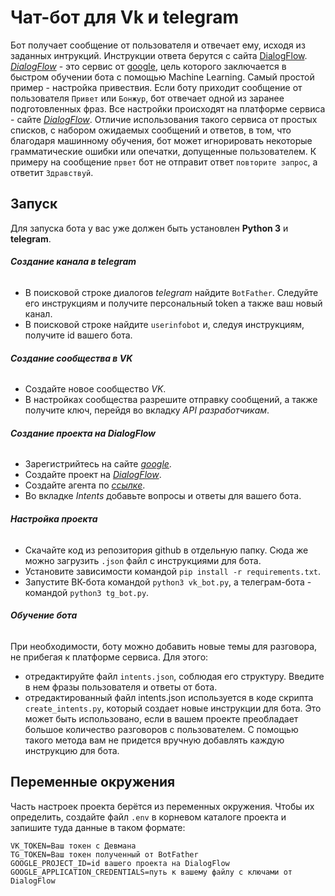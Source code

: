 # Чат-бот для Vk и telegram

Бот получает сообщение от пользователя и отвечает ему, исходя из заданных интрукций. Инструкции ответа берутся с сайта [DialogFlow](https://dialogflow.com). 
[_DialogFlow_](https://dialogflow.com) - это сервис от [google](https://google.com), цель которого заключается в быстром обучении бота с помощью Machine Learning. Самый простой пример - настройка привествия. Если боту приходит сообщение от пользователя `Привет` или `Бонжур`, бот отвечает одной из заранее подготовленных фраз. Все настройки происходят на платформе сервиса - сайте [_DialogFlow_](https://dialogflow.com). Отличие использования такого сервиса от простых списков, с набором ожидаемых сообщений и ответов, в том, что благодаря машинному обучения, бот может игнорировать некоторые грамматические ошибки или опечатки, допущенные пользователем. К примеру на сообщение `првет` бот не отправит ответ `повторите запрос`, а ответит `Здравствуй`.


## Запуск

Для запуска бота у вас уже должен быть установлен __Python 3__ и __telegram__.

###### **Создание канала в telegram**

- В поисковой строке диалогов _telegram_ найдите `BotFather`. Следуйте его инструкциям и получите персональный token а также ваш новый канал.
- В поисковой строке найдите `userinfobot` и, следуя инструкциям, получите id вашего бота.

###### **Создание сообщества в VK**
- Создайте новое сообщество _VK_. 
- В настройках сообщества разрешите отправку сообщений, а также получите ключ, перейдя во вкладку _API разработчикам_.

###### **Создание проекта на DialogFlow**
- Зарегистрийтесь на сайте [_google_](https://google.com).
- Создайте проект на [_DialogFlow_](https://cloud.google.com/dialogflow/docs/quick/setup).
- Создайте агента по [_ссылке_](https://cloud.google.com/dialogflow/docs/quick/build-agent).
- Во вкладке _Intents_ добавьте вопросы и ответы для вашего бота.

###### **Настройка проекта**
- Скачайте код из репозитория github в отдельную папку. Сюда же можно загрузить `.json` файл с инструкциями для бота.
- Установите зависимости командой `pip install -r requirements.txt`.
- Запустите ВК-бота командой `python3 vk_bot.py`, а телеграм-бота - командой `python3 tg_bot.py`. 

###### **Обучение бота**
При необходимости, боту можно добавить новые темы для разговора, не прибегая к платформе сервиса. Для этого: 
- отредактируйте файл `intents.json`, соблюдая его структуру. Введите в нем фразы пользователя и ответы от бота.
- отредактированный файл intents.json используется в коде скрипта `create_intents.py`, который создает новые инструкции для бота. Это может быть использовано, если в вашем проекте преобладает большое количество разговоров с пользователем. С помощью такого метода вам не придется вручную добавлять каждую инструкцию для бота.

## Переменные окружения
Часть настроек проекта берётся из переменных окружения. Чтобы их определить, создайте файл `.env` в корневом каталоге проекта и запишите туда данные в таком формате: 
```
VK_TOKEN=Ваш токен с Девмана
TG_TOKEN=Ваш токен полученный от BotFather
GOOGLE_PROJECT_ID=id вашего проекта на DialogFlow
GOOGLE_APPLICATION_CREDENTIALS=путь к вашему файлу с ключами от DialogFlow
```
